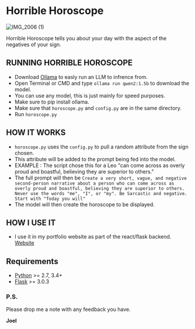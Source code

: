 # Horrible Horoscope

![IMG_2006 (1)](https://github.com/user-attachments/assets/c7bbf353-4dfb-455a-8742-71768d969a0c)

Horrible Horoscope tells you about your day with the aspect of the negatives of your sign.

## RUNNING HORRIBLE HOROSCOPE
- Download [Ollama](https://ollama.com/download) to easly run an LLM to infrence from.
- Open Terminal or CMD and type `ollama run qwen2:1.5b` to download the model.
- You can use any model, this is just mainly for speed purposes.
- Make sure to pip install ollama.
- Make sure that `horoscope.py` and `config.py` are in the same directory.
- Run `horoscope.py`
  
## HOW IT WORKS
- `horoscope.py` uses the `config.py` to pull a random attribute from the sign chosen.
- This attribute will be added to the prompt being fed into the model.
- EXAMPLE : The script chose this for a Leo "can come across as overly proud and boastful, believing they are superior to others."
- The full prompt will then be `Create a very short, vague, and negative second-person narrative about a person who can come across as overly proud and boastful, believing they are superior to others. Never use the words "me", "I", or "my". Be Sarcastic and negative. Start with "Today you will"`
- The model will then create the horoscope to be displayed.

## HOW I USE IT
- I use it in my portfolio website as part of the react/flask backend. [Website](http://38.125.229.163:3000/horrible-horoscope)

## Requirements

-   [Python](https://www.python.org) \>= 2.7, 3.4+
-   [Flask](https://flask.palletsprojects.com/en/3.0.x/) \>= 3.0.3

### P.S.

Please drop me a note with any feedback you have.

**Joel**
